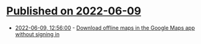 # [Published on 2022-06-09](index.md)

* [2022-06-09, 12:56:00](https://news.ycombinator.com/item?id=31680636) - [Download offline maps in the Google Maps app without signing in](https://news.ycombinator.com/item?id=31680636)
